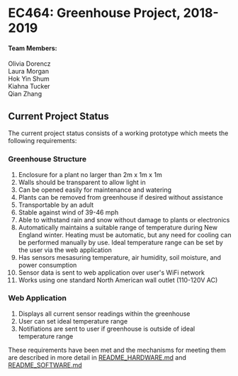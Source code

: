 # EC464: Greenhouse Project, 2018-2019


#### Team Members:
Olivia Dorencz  
Laura Morgan  
Hok Yin Shum  
Kiahna Tucker  
Qian Zhang  

## Current Project Status
The current project status consists of a working prototype which meets the following requirements:

### Greenhouse Structure
1. Enclosure for a plant no larger than 2m x 1m x 1m
2. Walls should be transparent to allow light in
3. Can be opened easily for maintenance and watering
4. Plants can be removed from greenhouse if desired without assistance
5. Transportable by an adult
6. Stable against wind of 39-46 mph
7. Able to withstand rain and snow without damage to plants or electronics
8. Automatically maintains a suitable range of temperature during New England winter. Heating must be automatic, but any need for cooling can be performed manually by use. Ideal temperature range can be set by the user via the web application
9. Has sensors mesasuring temperature, air humidity, soil moisture, and power consumption
10. Sensor data is sent to web application over user's WiFi network
11. Works using one standard North American wall outlet (110-120V AC)

### Web Application
1. Displays all current sensor readings within the greenhouse
2. User can set ideal temperature range
3. Notifiations are sent to user if greenhouse is outside of ideal temperature range


These requirements have been met and the mechanisms for meeting them are described in more detail in [README_HARDWARE.md](Hardware/README_HARDWARE.md) and [README_SOFTWARE.md](Software/README_SOFTWARE.md) 
